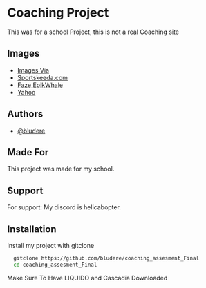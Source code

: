 
# Coaching Project
This was for a school Project, this is not a real Coaching site
## Images

 - [Images Via](https://www.fiverr.com/gigs/fortnite)
 - [Sportskeeda.com](hhttps://www.sportskeeda.com/)
 - [Faze EpikWhale](https://twitter.com/EpikWhale/)
 - [Yahoo](https://images.app.goo.gl/cXPDaVHVPBV52TyT6)


## Authors

- [@bludere](https://www.github.com/bludere)




## Made For

This project was made for my school. 



## Support

For support:
My discord is helicabopter.


## Installation

Install my project with gitclone

```bash
  gitclone https://github.com/bludere/coaching_assesment_Final
  cd coaching_assesment_Final
```
Make Sure To Have LIQUIDO and Cascadia Downloaded
    